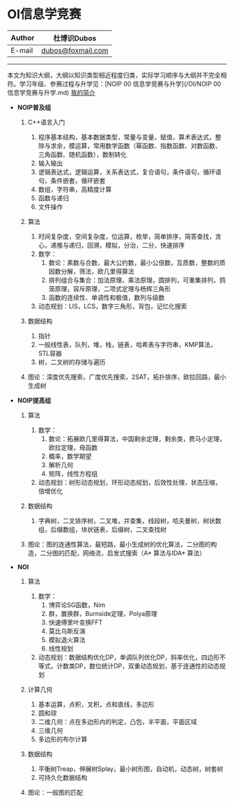 OI信息学竞赛
======

|Author|杜博识Dubos|
|---|---|
|E-mail|dubos@foxmail.com|

------  

本文为知识大纲，大纲以知识类型相近程度归类，实际学习顺序与大纲并不完全相符。学习年级、参赛过程与升学见：[NOIP 00 信息学竞赛与升学](/OI/NOIP 00 信息学竞赛与升学.md)   [我的简介](/example/profile.md)

* **NOIP普及组**  
	1. C++语言入门
		1. 程序基本结构，基本数据类型，常量与变量，赋值，算术表达式，整除与求余，模运算，常用数学函数（幂函数、指数函数、对数函数、三角函数、随机函数），数制转化
		2. 输入输出
		3. 逻辑表达式，逻辑运算，关系表达式，复合语句，条件语句，循环语句，条件嵌套，循环嵌套
		4. 数组，字符串，高精度计算
		5. 函数与递归
		6. 文件操作

	2. 算法
		1. 时间复杂度，空间复杂度，位运算，枚举，简单排序，简答查找，贪心，递推与递归，回溯，模拟，分治，二分，快速排序
		2. 数学：
			1. 数论：素数与合数，最大公约数，最小公倍数，互质数，整数的质因数分解，筛法，欧几里得算法
			2. 排列组合与集合：加法原理，乘法原理，圆排列，可重集排列，鸽笼原理，容斥原理，二项式定理与杨辉三角形
			3. 函数的连续性、单调性和极值，数列与级数
		3. 动态规划：LIS，LCS，数字三角形，背包，记忆化搜索
		
	3. 数据结构
		1. 指针
		2. 一般线性表，队列，堆，栈，链表，哈希表与字符串，KMP算法，STL容器
		3. 树，二叉树的存储与遍历
		
	4. 图论：深度优先搜索，广度优先搜索，2SAT，拓扑排序，欧拉回路，最小生成树

* **NOIP提高组**  
	1. 算法  
		1. 数学：
			1. 数论：拓展欧几里得算法，中国剩余定理，剩余类，费马小定理，欧拉定理，母函数
			2. 概率，数学期望
			3. 解析几何
			4. 矩阵，线性方程组
		2. 动态规划：树形动态规划，环形动态规划，后效性处理，状态压缩，倍增优化
	2. 数据结构  
		1. 字典树，二叉排序树，二叉堆，并查集，线段树，哈夫曼树，树状数组，后缀数组，块状链表，后缀树，二叉查找树
	
	3. 图论：图的连通性算法，最短路，最小生成树的优化算法，二分图的构造，二分图的匹配，网络流，启发式搜索（A* 算法与IDA* 算法）

* **NOI**
	1. 算法
		1. 数学：
			1. 博弈论SG函数，Nim
			2. 群，置换群，Burnside定理，Polya原理
			3. 快速傅里叶变换FFT
			4. 莫比乌斯反演
			5. 模拟退火算法
			6. 线性规划
		2. 动态规划：数据结构优化DP，单调队列优化DP，斜率优化，四边形不等式，计数类DP，数位统计DP，双重动态规划，基于连通性的动态规划
		
	2. 计算几何
		1. 基本运算，点积，叉积，点和直线，多边形
		2. 圆和球
		3. 二维几何：点在多边形内的判定，凸包，半平面，平面区域
		4. 三维几何
		5. 多边形的布尔计算 
	2. 数据结构
		1. 平衡树Treap，伸展树Splay，最小树形图，自动机，动态树，树套树
		2. 可持久化数据结构
		
	3. 图论：一般图的匹配
		
